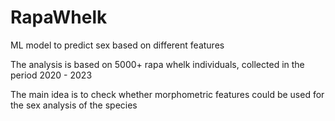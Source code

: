 # RapaWhelk
ML model to predict sex based on different features

The analysis is based on 5000+ rapa whelk individuals, collected in the period 2020 - 2023

The main idea is to check whether morphometric features could be used for the sex analysis of the species
